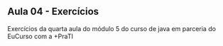 ## Aula 04 - Exercícios

Exercícios da quarta aula do módulo 5 do curso de java em parceria do EuCurso com a +PraTI
